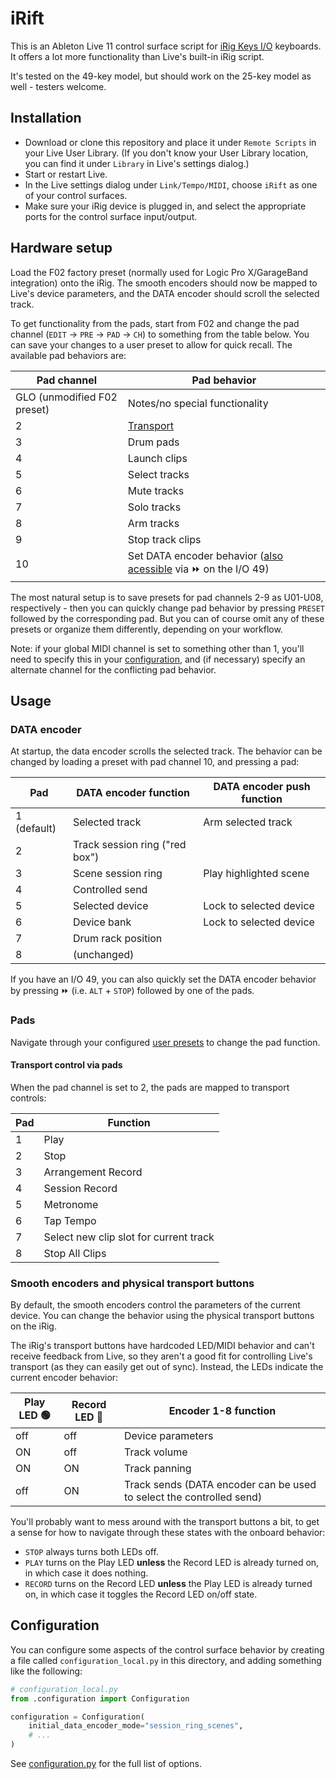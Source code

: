 # iRift

This is an Ableton Live 11 control surface script for [iRig Keys
I/O](https://www.ikmultimedia.com/products/irigkeysio/) keyboards. It
offers a lot more functionality than Live's built-in iRig script.

It's tested on the 49-key model, but should work on the 25-key model
as well - testers welcome.

## Installation

- Download or clone this repository and place it under `Remote
Scripts` in your Live User Library. (If you don't know your User
  Library location, you can find it under `Library` in Live's settings
  dialog.)
- Start or restart Live.
- In the Live settings dialog under `Link/Tempo/MIDI`, choose
  `iRift` as one of your control surfaces.
- Make sure your iRig device is plugged in, and select the
  appropriate ports for the control surface input/output.

## Hardware setup

Load the F02 factory preset (normally used for Logic Pro X/GarageBand
integration) onto the iRig. The smooth encoders should now be mapped
to Live's device parameters, and the DATA encoder should scroll the
selected track.

To get functionality from the pads, start from F02 and change the pad
channel (`EDIT` -> `PRE` -> `PAD` -> `CH`) to something from the table
below. You can save your changes to a user preset to allow for quick
recall. The available pad behaviors are:

<a id='pad-channels'></a>

| Pad channel                 | Pad behavior                                                                                 |
| --------------------------- | -------------------------------------------------------------------------------------------- |
| GLO (unmodified F02 preset) | Notes/no special functionality                                                               |
| 2                           | [Transport](#transport-pads)                                                                 |
| 3                           | Drum pads                                                                                    |
| 4                           | Launch clips                                                                                 |
| 5                           | Select tracks                                                                                |
| 6                           | Mute tracks                                                                                  |
| 7                           | Solo tracks                                                                                  |
| 8                           | Arm tracks                                                                                   |
| 9                           | Stop track clips                                                                             |
| 10                          | Set DATA encoder behavior ([also acessible](#data-encoder) via :fast_forward: on the I/O 49) |

The most natural setup is to save presets for pad channels 2-9 as
U01-U08, respectively - then you can quickly change pad behavior by
pressing `PRESET` followed by the corresponding pad. But you can of
course omit any of these presets or organize them differently,
depending on your workflow.

Note: if your global MIDI channel is set to something other than 1,
you'll need to specify this in your [configuration](#configuration),
and (if necessary) specify an alternate channel for the conflicting
pad behavior.

## Usage

### DATA encoder

At startup, the data encoder scrolls the selected track. The behavior
can be changed by loading a preset with pad channel 10, and pressing a
pad:

| Pad         | DATA encoder function          | DATA encoder push function |
| ----------- | ------------------------------ | -------------------------- |
| 1 (default) | Selected track                 | Arm selected track         |
| 2           | Track session ring ("red box") |                            |
| 3           | Scene session ring             | Play highlighted scene     |
| 4           | Controlled send                |                            |
| 5           | Selected device                | Lock to selected device    |
| 6           | Device bank                    | Lock to selected device    |
| 7           | Drum rack position             |                            |
| 8           | (unchanged)                    |                            |

If you have an I/O 49, you can also quickly set the DATA encoder
behavior by pressing :fast_forward: (i.e. `ALT` + `STOP`) followed by
one of the pads.

### Pads

Navigate through your configured [user presets](#pad-channels) to
change the pad function.

<h4 id='transport-pads'>Transport control via pads</h3>

When the pad channel is set to 2, the pads are mapped to transport
controls:

| Pad | Function                               |
| --- | -------------------------------------- |
| 1   | Play                                   |
| 2   | Stop                                   |
| 3   | Arrangement Record                     |
| 4   | Session Record                         |
| 5   | Metronome                              |
| 6   | Tap Tempo                              |
| 7   | Select new clip slot for current track |
| 8   | Stop All Clips                         |

### Smooth encoders and physical transport buttons

By default, the smooth encoders control the parameters of the current
device. You can change the behavior using the physical transport
buttons on the iRig.

The iRig's transport buttons have hardcoded LED/MIDI behavior and
can't receive feedback from Live, so they aren't a good fit for
controlling Live's transport (as they can easily get out of
sync). Instead, the LEDs indicate the current encoder behavior:

| Play LED :green_circle: | Record LED :red_circle: | Encoder 1-8 function                                                 |
| ----------------------- | ----------------------- | -------------------------------------------------------------------- |
| off                     | off                     | Device parameters                                                    |
| ON                      | off                     | Track volume                                                         |
| ON                      | ON                      | Track panning                                                        |
| off                     | ON                      | Track sends (DATA encoder can be used to select the controlled send) |

You'll probably want to mess around with the transport buttons a bit,
to get a sense for how to navigate through these states with the
onboard behavior:

- `STOP` always turns both LEDs off.
- `PLAY` turns on the Play LED **unless** the Record LED is already
  turned on, in which case it does nothing.
- `RECORD` turns on the Record LED **unless** the Play LED is
  already turned on, in which case it toggles the Record LED
  on/off state.

## Configuration

You can configure some aspects of the control surface behavior by
creating a file called `configuration_local.py` in this directory, and
adding something like the following:

```python
# configuration_local.py
from .configuration import Configuration

configuration = Configuration(
    initial_data_encoder_mode="session_ring_scenes",
    # ...
)
```

See [configuration.py](configuration.py) for the full list of options.
